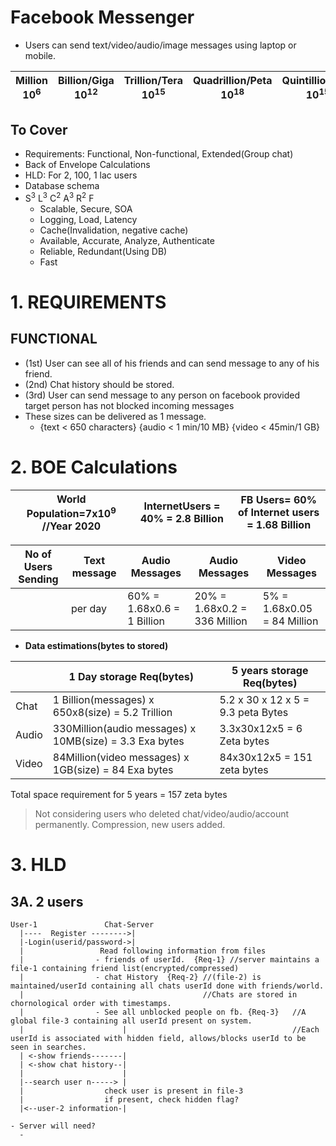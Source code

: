 # Facebook Messenger
- Users can send text/video/audio/image messages using laptop or mobile.

| Million 10<sup>6</sup> | Billion/Giga 10<sup>12</sup> | Trillion/Tera 10<sup>15</sup> | Quadrillion/Peta 10<sup>18</sup> | Quintillion/Exa 10<sup>15</sup> | Zeta 10<sup>21</sup> |
| --- | --- | --- | --- | --- | --- |

## To Cover
- Requirements: Functional, Non-functional, Extended(Group chat)
- Back of Envelope Calculations
- HLD: For 2, 100, 1 lac users
- Database schema
- S<sup>3</sup> L<sup>3</sup> C<sup>2</sup> A<sup>3</sup> R<sup>2</sup> F
  - Scalable, Secure, SOA
  - Logging, Load, Latency
  - Cache(Invalidation, negative cache)
  - Available, Accurate, Analyze, Authenticate
  - Reliable, Redundant(Using DB)
  - Fast

# 1. REQUIREMENTS
## FUNCTIONAL
- (1st) User can see all of his friends and can send message to any of his friend.
- (2nd) Chat history should be stored.  
- (3rd) User can send message to any person on facebook provided target person has not blocked incoming messages
- These sizes can be delivered as 1 message.
  - {text < 650 characters} {audio < 1 min/10 MB}   {video < 45min/1 GB}

# 2. BOE Calculations

|World Population=7x10<sup>9</sup> //Year 2020|InternetUsers = 40% = 2.8 Billion|FB Users= 60% of Internet users = 1.68 Billion|
|---|---|---|

|No of Users Sending|Text message|Audio Messages| Audio Messages |Video Messages|
|---|---|---|---|---|
| |per day|60% = 1.68x0.6 = 1 Billion|20% = 1.68x0.2 = 336 Million|5% = 1.68x0.05 = 84 Million|
  
- **Data estimations(bytes to stored)**

| | 1 Day storage Req(bytes) | 5 years storage Req(bytes)
| --- | --- | --- |
| Chat | 1 Billion(messages) x 650x8(size) = 5.2 Trillion | 5.2 x 30 x 12 x 5 = 9.3 peta Bytes |
| Audio | 330Million(audio messages) x 10MB(size) = 3.3 Exa bytes | 3.3x30x12x5 = 6 Zeta bytes |
| Video | 84Million(video messages) x 1GB(size) = 84 Exa bytes | 84x30x12x5 = 151 zeta bytes |

Total space requirement for 5 years = 157 zeta bytes
> Not considering users who deleted chat/video/audio/account permanently. Compression, new users added.

# 3. HLD
## 3A. 2 users
```
User-1               Chat-Server              
  |----  Register -------->|
  |-Login(userid/password->|
  |                 Read following information from files
  |                - friends of userId.  {Req-1} //server maintains a file-1 containing friend list(encrypted/compressed)
  |                - chat History  {Req-2} //(file-2) is maintained/userId containing all chats userId done with friends/world.
  |                                        //Chats are stored in chornological order with timestamps.
  |                - See all unblocked people on fb. {Req-3}   //A global file-3 containing all userId present on system.
  |                      |                                     //Each userId is associated with hidden field, allows/blocks userId to be seen in searches.          
  | <-show friends-------|
  | <-show chat history--|
  |                      | 
  |--search user n-----> |
  |                  check user is present in file-3
  |                  if present, check hidden flag?
  |<--user-2 information-|                 

- Server will need?
  - 
  
```
